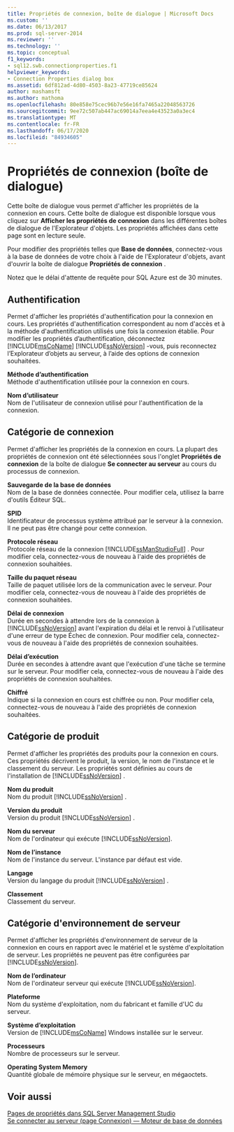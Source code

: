 ```yaml
---
title: Propriétés de connexion, boîte de dialogue | Microsoft Docs
ms.custom: ''
ms.date: 06/13/2017
ms.prod: sql-server-2014
ms.reviewer: ''
ms.technology: ''
ms.topic: conceptual
f1_keywords:
- sql12.swb.connectionproperties.f1
helpviewer_keywords:
- Connection Properties dialog box
ms.assetid: 6df812ad-4d80-4503-8a23-47719ce85624
author: mashamsft
ms.author: mathoma
ms.openlocfilehash: 80e858e75cec96b7e56e16fa7465a22048563726
ms.sourcegitcommit: 9ee72c507ab447ac69014a7eea4e43523a0a3ec4
ms.translationtype: MT
ms.contentlocale: fr-FR
ms.lasthandoff: 06/17/2020
ms.locfileid: "84934605"
---
```

# <a name="connection-properties-dialog-box"></a>Propriétés de connexion (boîte de dialogue)
  Cette boîte de dialogue vous permet d'afficher les propriétés de la connexion en cours. Cette boîte de dialogue est disponible lorsque vous cliquez sur **Afficher les propriétés de connexion** dans les différentes boîtes de dialogue de l'Explorateur d'objets. Les propriétés affichées dans cette page sont en lecture seule.  
  
 Pour modifier des propriétés telles que **Base de données**, connectez-vous à la base de données de votre choix à l'aide de l'Explorateur d'objets, avant d'ouvrir la boîte de dialogue **Propriétés de connexion** .  
  
 Notez que le délai d'attente de requête pour SQL Azure est de 30 minutes.  
  
## <a name="authentication"></a>Authentification  
 Permet d'afficher les propriétés d'authentification pour la connexion en cours. Les propriétés d'authentification correspondent au nom d'accès et à la méthode d'authentification utilisés une fois la connexion établie. Pour modifier les propriétés d’authentification, déconnectez [!INCLUDE[msCoName](../includes/msconame-md.md)] [!INCLUDE[ssNoVersion](../includes/ssnoversion-md.md)] -vous, puis reconnectez l’Explorateur d’objets au serveur, à l’aide des options de connexion souhaitées.  
  
 **Méthode d’authentification**  
 Méthode d'authentification utilisée pour la connexion en cours.  
  
 **Nom d’utilisateur**  
 Nom de l'utilisateur de connexion utilisé pour l'authentification de la connexion.  
  
## <a name="connection-category"></a>Catégorie de connexion  
 Permet d'afficher les propriétés de la connexion en cours. La plupart des propriétés de connexion ont été sélectionnées sous l'onglet **Propriétés de connexion** de la boîte de dialogue **Se connecter au serveur** au cours du processus de connexion.  
  
 **Sauvegarde de la base de données**  
 Nom de la base de données connectée. Pour modifier cela, utilisez la barre d'outils Éditeur SQL.  
  
 **SPID**  
 Identificateur de processus système attribué par le serveur à la connexion. Il ne peut pas être changé pour cette connexion.  
  
 **Protocole réseau**  
 Protocole réseau de la connexion [!INCLUDE[ssManStudioFull](../includes/ssmanstudiofull-md.md)] . Pour modifier cela, connectez-vous de nouveau à l'aide des propriétés de connexion souhaitées.  
  
 **Taille du paquet réseau**  
 Taille de paquet utilisée lors de la communication avec le serveur. Pour modifier cela, connectez-vous de nouveau à l'aide des propriétés de connexion souhaitées.  
  
 **Délai de connexion**  
 Durée en secondes à attendre lors de la connexion à [!INCLUDE[ssNoVersion](../includes/ssnoversion-md.md)] avant l'expiration du délai et le renvoi à l'utilisateur d'une erreur de type Échec de connexion. Pour modifier cela, connectez-vous de nouveau à l'aide des propriétés de connexion souhaitées.  
  
 **Délai d’exécution**  
 Durée en secondes à attendre avant que l'exécution d'une tâche se termine sur le serveur. Pour modifier cela, connectez-vous de nouveau à l'aide des propriétés de connexion souhaitées.  
  
 **Chiffré**  
 Indique si la connexion en cours est chiffrée ou non. Pour modifier cela, connectez-vous de nouveau à l'aide des propriétés de connexion souhaitées.  
  
## <a name="product-category"></a>Catégorie de produit  
 Permet d'afficher les propriétés des produits pour la connexion en cours. Ces propriétés décrivent le produit, la version, le nom de l'instance et le classement du serveur. Les propriétés sont définies au cours de l'installation de [!INCLUDE[ssNoVersion](../includes/ssnoversion-md.md)] .  
  
 **Nom du produit**  
 Nom du produit [!INCLUDE[ssNoVersion](../includes/ssnoversion-md.md)] .  
  
 **Version du produit**  
 Version du produit [!INCLUDE[ssNoVersion](../includes/ssnoversion-md.md)] .  
  
 **Nom du serveur**  
 Nom de l'ordinateur qui exécute [!INCLUDE[ssNoVersion](../includes/ssnoversion-md.md)].  
  
 **Nom de l’instance**  
 Nom de l'instance du serveur. L'instance par défaut est vide.  
  
 **Langage**  
 Version du langage du produit [!INCLUDE[ssNoVersion](../includes/ssnoversion-md.md)] .  
  
 **Classement**  
 Classement du serveur.  
  
## <a name="server-environment-category"></a>Catégorie d'environnement de serveur  
 Permet d'afficher les propriétés d'environnement de serveur de la connexion en cours en rapport avec le matériel et le système d'exploitation de serveur. Les propriétés ne peuvent pas être configurées par [!INCLUDE[ssNoVersion](../includes/ssnoversion-md.md)].  
  
 **Nom de l’ordinateur**  
 Nom de l'ordinateur serveur qui exécute [!INCLUDE[ssNoVersion](../includes/ssnoversion-md.md)].  
  
 **Plateforme**  
 Nom du système d'exploitation, nom du fabricant et famille d'UC du serveur.  
  
 **Système d’exploitation**  
 Version de [!INCLUDE[msCoName](../includes/msconame-md.md)] Windows installée sur le serveur.  
  
 **Processeurs**  
 Nombre de processeurs sur le serveur.  
  
 **Operating System Memory**  
 Quantité globale de mémoire physique sur le serveur, en mégaoctets.  
  
## <a name="see-also"></a>Voir aussi  
 [Pages de propriétés dans SQL Server Management Studio](../ssms/property-pages-in-sql-server-management-studio.md)   
 [Se connecter au serveur &#40;page Connexion&#41; — Moteur de base de données](../ssms/f1-help/connect-to-server-login-page-database-engine.md)  
  
  
